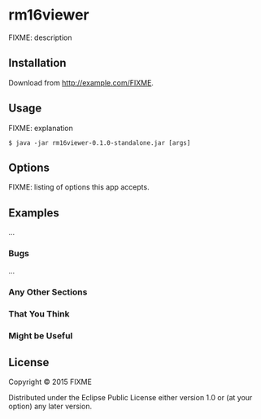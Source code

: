 # rm16viewer

FIXME: description

## Installation

Download from http://example.com/FIXME.

## Usage

FIXME: explanation

    $ java -jar rm16viewer-0.1.0-standalone.jar [args]

## Options

FIXME: listing of options this app accepts.

## Examples

...

### Bugs

...

### Any Other Sections
### That You Think
### Might be Useful

## License

Copyright © 2015 FIXME

Distributed under the Eclipse Public License either version 1.0 or (at
your option) any later version.
